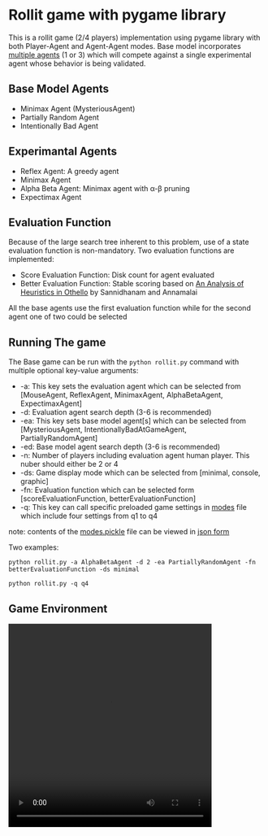# Rollit game with pygame library
This is a rollit game (2/4 players) implementation using pygame library with both Player-Agent and Agent-Agent modes.
Base model incorporates <a href="Agents.py">multiple agents</a> (1 or 3) which will compete against a <a>single experimental agent</a> whose behavior is being validated.

## Base Model Agents
- Minimax Agent (MysteriousAgent)
- Partially Random Agent
- Intentionally Bad Agent

## Experimantal Agents
- Reflex Agent: A greedy agent
- Minimax Agent
- Alpha Beta Agent: Minimax agent with &alpha;-&beta; pruning
- Expectimax Agent

## Evaluation Function
Because of the large search tree inherent to this problem, use of a state evaluation function is non-mandatory. Two evaluation functions are implemented:
- Score Evaluation Function: Disk count for agent evaluated
- Better Evaluation Function: Stable scoring based on <a href="https://courses.cs.washington.edu/courses/cse573/04au/Project/mini1/RUSSIA/Final_Paper.pdf">An Analysis of Heuristics in Othello</a> by Sannidhanam and Annamalai

All the base agents use the first evaluation function while for the second agent one of two could be selected

## Running The game
The Base game can be run with the ```python rollit.py``` command with multiple optional key-value arguments:
- -a: This key sets the evaluation agent which can be selected from [MouseAgent, ReflexAgent, MinimaxAgent, AlphaBetaAgent, ExpectimaxAgent]
- -d: Evaluation agent search depth (3-6 is recommended) 
- -ea: This key sets base model agent[s] which can be selected from [MysteriousAgent, IntentionallyBadAtGameAgent, PartiallyRandomAgent]
- -ed: Base model agent search depth (3-6 is recommended)
- -n: Number of players including evaluation agent human player. This nuber should either be 2 or 4
- -ds: Game display mode which can be selected from [minimal, console, graphic]
- -fn: Evaluation function which can be selected form [scoreEvaluationFunction, betterEvaluationFunction]
- -q: This key can call specific preloaded game settings in <a href="modes.pickle">modes</a> file which include four settings from q1 to q4

note: contents of the <a href="modes.pickle">modes.pickle</a> file can be viewed in <a href="raw_modes.json">json form</a> 

Two examples:

```python rollit.py -a AlphaBetaAgent -d 2 -ea PartiallyRandomAgent -fn betterEvaluationFunction -ds minimal```

```python rollit.py -q q4```

## Game Environment
<video width="400" height="400" src="/git-media/sample.mp4"></video>
